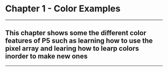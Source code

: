 # Chapter 1 - Color Examples
---
## This chapter shows some the different color features of P5 such as learning how to use the pixel array and learing how to learp colors inorder to make new ones
---

